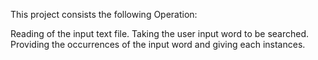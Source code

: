 This project consists the following Operation:

Reading of the input text file.
Taking the user input word to be searched.
Providing the occurrences of the input word and giving each instances.
